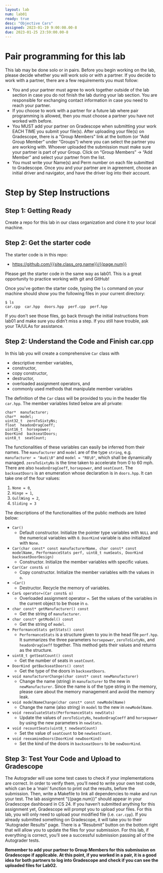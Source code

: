 ```yaml
---
layout: lab
num: lab01
ready: true
desc: "Objective Cars"
assigned: 2023-01-19 9:00:00.00-8
due: 2023-01-25 23:59:00.00-8
---
```


# Pair programming for this lab

This lab may be done solo or in pairs. Before you begin working on the lab, please decide whether you will work solo or with a partner. If you decide to work with a partner, there are a few requirements you must follow:
* You and your partner must agree to work together outside of the lab section in case you do not finish the lab during your lab section. You are responsible for exchanging contact information in case you need to reach your partner.
* If you choose to work with a partner for a future lab where pair programming is allowed, then you must choose a partner you have not worked with before.
* You MUST add your partner on Gradescope when submitting your work EACH TIME you submit your file(s). After uploading your file(s) on Gradescope, there is a “Group Members” link at the bottom (or “Add Group Member” under “Groups”) where you can select the partner you are working with. Whoever uploaded the submission must make sure your partner is part of your Group. Click on “Group Members” -> “Add Member” and select your partner from the list.
* You must write your Name(s) and Perm number on each file submitted to Gradescope.
Once you and your partner are in agreement, choose an initial driver and navigator, and have the driver log into their account.

# Step by Step Instructions

## Step 1: Getting Ready

Create a repo for this lab in our class organization and clone it to your local machine.

## Step 2: Get the starter code

The starter code is in this repo:

* <https://github.com/{{site.class_org.name}}/{{page.num}}>

Please get the starter code in the same way as lab01. This is a great opportunity to practice working with git and GitHub!

Once you've gotten the starter code, typing the `ls` command on your machine should show you the following files in your current directory:
```
$ ls
car.cpp  car.hpp  doors.hpp  perf.cpp  perf.hpp
```

If you don't see those files, go back through the initial instructions from lab01 and make sure you didn’t miss a step. If you still have trouble, ask your TA/ULAs for assistance.

## Step 2: Understand the Code and Finish car.cpp 

In this lab you will create a comprehensive `Car` class with
* descriptive member variables, 
* constructor, 
* copy constructor, 
* destructor, 
* overloaded assignment operators, and
* commonly used methods that manipulate member variables

The definition of the `Car` class will be provided to you in the header file `car.hpp`. The member variables listed below are all private:
```
char*  manufacturer;
char*  model;
uint32_t  zeroToSixtyNs;
float  headonDragCoeff;
uint16_t  horsepower;
DoorKind  backseatDoors;
uint8_t  seatCount;
```

The functionalities of these variables can easily be inferred from their names. The `manufacturer` and `model` are of the type `string`, e.g. `manufacturer = "Audi\0"` and `model = "R8\0"`, which shall be dynamically managed. `zeroToSixtyNs` is the time taken to accelerate from 0 to 60 mph. There are also `headonDragCoeff`, `horsepower`, and `seatCount`. The `backseatDoors` is an enumeration whose declaration is in `doors.hpp`. It can take one of the four values: 
1. `None = 0`, 
2. `Hinge = 1`, 
3. `GullWing = 2`, 
4. `Sliding = 3`

The descriptions of the functionalities of the public methods are listed below:

* `Car()`
	* Default constructor. Initialize the pointer type variables with `NULL` and the numerical variables with `0`. `DoorKind` variable is also initialized with `None`.
* `Car(char const* const manufacturerName, char const* const modelName, PerformanceStats perf, uint8_t numSeats, DoorKind backseatDoorDesign)`
	* Constructor. Initialize the member variables with specific values.
* `Car(Car const& o)`
	* Copy constructor. Initialize the member variables with the values in `o`.
* `~Car()`
	* Destructor. Recycle the memory of variables.
* `Car& operator=(Car const& o)`
	* Overloaded assignment operator `=`. Set the values of the variables in the current object to be those in `o`.
* `char const* getManufacturer() const`
	* Get the string of `manufacturer`.
* `char const* getModel() const`
	* Get the string of `model`.
* `PerformanceStats getStats() const`
	* `PerformanceStats` is a structure given to you in the head file `perf.hpp`. It summarizes the three parameters `horsepower`, `zeroToSixtyNs`, and `headonDragCoeff` together. This method gets their values and returns as the structure.
* `uint8_t getSeatCount() const`
	* Get the number of seats in `seatCount`.
* `DoorKind getBackseatDoors() const`
	* Get the type of the doors in `backseatDoors`.
* `void manufacturerChange(char const* const newManufacturer)`
	* Change the name (string) in `manufacturer` to the new in `newManufacturer`. Since the name is of the type string in the memory, please care about the memory management and avoid the memory leak.
* `void modelNameChange(char const* const newModelName)`
	* Change the name (also string) in `model` to the new in `newModelName`.
* `void reevaluateStats(PerformanceStats newStats)`
	* Update the values of `zeroToSixtyNs`, `headonDragCoeff` and `horsepower` by using the new parameters in `newStats`.
* `void recountSeats(uint8_t newSeatCount)`
	* Set the value of `seatCount` to be `newSeatCount`.
* `void reexamineDoors(DoorKind newDoorKind)`
	* Set the kind of the doors in `backseatDoors` to be `newDoorKind`.


## Step 3: Test Your Code and Upload to Gradescope

The Autograder will use some test cases to check if your implementations are correct. In order to verify them, you’ll need to write your own test code, which can be a ‘main’ function to print out the results, before the submission. Then, write a Makefile to link all dependencies to make and run your test. 
The lab assignment “{{page.num}}” should appear in your Gradescope dashboard in CS 24. If you haven’t submitted anything for this assignment yet, Gradescope will prompt you to upload your files. For this lab, you will only need to upload your modified file (i.e. `car.cpp`). 
If you already submitted something on Gradescope, it will take you to their “Autograder Results” page. There is a “Resubmit” button on the bottom right that will allow you to update the files for your submission.
For this lab, if everything is correct, you’ll see a successful submission passing all of the Autograder tests.

**Remember to add your partner to Group Members for this submission on Gradescope if applicable. At this point, if you worked in a pair, it is a good idea for both partners to log into Gradescope and check if you can see the uploaded files for Lab02.**

